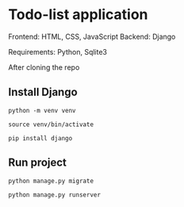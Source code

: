 # Todo-list application

Frontend: HTML, CSS, JavaScript
Backend: Django

Requirements: Python, Sqlite3

After cloning the repo

## Install Django

``` python -m venv venv ```

``` source venv/bin/activate ```

``` pip install django ```

## Run project


``` python manage.py migrate ```

``` python manage.py runserver ```
